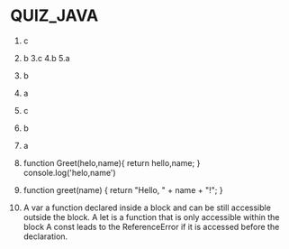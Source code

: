 # QUIZ_JAVA
1. c
2. b
3.c
4.b
5.a
6. b
7. a
8. c
9. b
10. a
11. function Greet(helo,name){
    return hello,name;
}
console.log('helo,name')

12. function greet(name) {
  return "Hello, " + name + "!";
}

13. A var a function declared inside a block and can be still accessible outside the block.
    A let is a function that is only accessible within the block
    A const  leads to the ReferenceError if it is accessed before the declaration.
